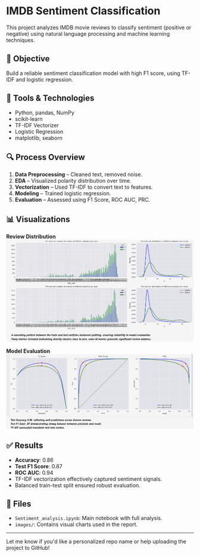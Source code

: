 # IMDB Sentiment Classification

This project analyzes IMDB movie reviews to classify sentiment (positive or negative) using natural language processing and machine learning techniques.

## 🎯 Objective
Build a reliable sentiment classification model with high F1 score, using TF-IDF and logistic regression.

## 🧰 Tools & Technologies
- Python, pandas, NumPy
- scikit-learn
- TF-IDF Vectorizer
- Logistic Regression
- matplotlib, seaborn

## 🔍 Process Overview
1. **Data Preprocessing** – Cleaned text, removed noise.
2. **EDA** – Visualized polarity distribution over time.
3. **Vectorization** – Used TF-IDF to convert text to features.
4. **Modeling** – Trained logistic regression.
5. **Evaluation** – Assessed using F1 Score, ROC AUC, PRC.

## 📊 Visualizations

**Review Distribution**
![Train-Test Review Split](images/Train_test_split_distribution.png)

**Model Evaluation**
![Model Performance](images/model_evaluation_curves.png)

## ✅ Results
- **Accuracy**: 0.86
- **Test F1 Score**: 0.87
- **ROC AUC**: 0.94
- TF-IDF vectorization effectively captured sentiment signals.
- Balanced train-test split ensured robust evaluation.

## 📁 Files
- `Sentiment_analysis.ipynb`: Main notebook with full analysis.
- `images/`: Contains visual charts used in the report.

---

Let me know if you'd like a personalized repo name or help uploading the project to GitHub!
